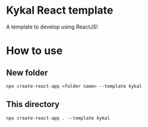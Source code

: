 # Kykal React template
A template to develop using ReactJS!

# How to use

## New folder
```SSH
npx create-react-app <folder name> --template kykal
```

## This directory
```SSH
npx create-react-app . --template kykal
```
